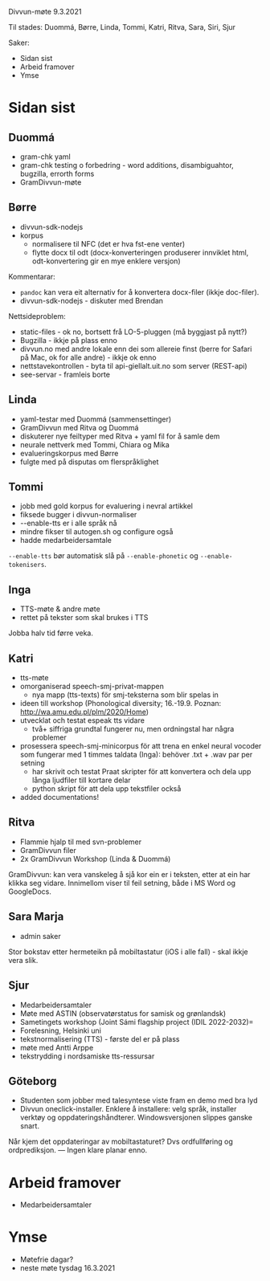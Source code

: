 Divvun-møte 9.3.2021

Til stades: Duommá, Børre, Linda, Tommi, Katri, Ritva, Sara, Siri, Sjur

Saker:
* Sidan sist
* Arbeid framover
* Ymse

#  Sidan sist

##  Duommá
* gram-chk yaml
* gram-chk testing o forbedring - word additions, disambiguahtor, bugzilla,
  errorth forms
* GramDivvun-møte

##  Børre
* divvun-sdk-nodejs
* korpus
    - normalisere til NFC (det er hva fst-ene venter)
    - flytte docx til odt (docx-konverteringen produserer innviklet html, odt-konvertering gir en mye enklere versjon)

Kommentarar:
* `pandoc` kan vera eit alternativ for å konvertera docx-filer (ikkje
  doc-filer).
* divvun-sdk-nodejs - diskuter med Brendan

Nettsideproblem:
* static-files - ok no, bortsett frå LO-5-pluggen (må byggjast på nytt?)
* Bugzilla - ikkje på plass enno
* divvun.no med andre lokale enn dei som allereie finst (berre for Safari på
  Mac, ok for alle andre) - ikkje ok enno
* nettstavekontrollen - byta til api-giellalt.uit.no som server (REST-api)
* see-servar - framleis borte

##  Linda
* yaml-testar med Duommá (sammensettinger)
* GramDivvun med Ritva og Duommá
* diskuterer nye feiltyper med Ritva + yaml fil for å samle dem
* neurale nettverk med Tommi, Chiara og Mika
* evalueringskorpus med Børre
* fulgte med på disputas om flerspråklighet

##  Tommi
* jobb med gold korpus for evaluering i nevral artikkel
* fiksede bugger i divvun-normaliser
* --enable-tts er i alle språk nå
* mindre fikser til autogen.sh og configure også
* hadde medarbeidersamtale

`--enable-tts` bør automatisk slå på `--enable-phonetic` og
`--enable-tokenisers`.

##  Inga
* TTS-møte & andre møte
* rettet på tekster som skal brukes i TTS

Jobba halv tid førre veka.

##  Katri
* tts-møte
* omorganiserad speech-smj-privat-mappen
    - nya mapp (tts-texts) för smj-teksterna som blir spelas in
* ideen till workshop (Phonological diversity; 16.-19.9. Poznan:
  http://wa.amu.edu.pl/plm/2020/Home)
* utvecklat och testat espeak tts vidare
    - två+ siffriga grundtal fungerer nu, men ordningstal har några problemer
* prosessera speech-smj-minicorpus för att trena en enkel neural vocoder som
  fungerar med 1 timmes taldata (Inga): behöver .txt + .wav par per setning
    - har skrivit och testat Praat skripter för att konvertera och dela upp
   långa ljudfiler till kortare delar
    - python skript för att dela upp tekstfiler också
* added documentations!

##  Ritva
* Flammie hjalp til med svn-problemer
* GramDivvun filer
* 2x GramDivvun Workshop (Linda & Duommá)

GramDivvun: kan vera vanskeleg å sjå kor ein er i teksten, etter at ein har
klikka seg vidare. Innimellom viser til feil setning, både i MS Word og
GoogleDocs.

##  Sara Marja
* admin saker

Stor bokstav etter hermeteikn på mobiltastatur (iOS i alle fall) - skal ikkje
vera slik.

##  Sjur
* Medarbeidersamtaler
* Møte med ASTIN (observatørstatus for samisk og grønlandsk)
* Sametingets workshop (Joint Sámi flagship project (IDIL 2022-2032)=
* Forelesning, Helsinki uni
* tekstnormalisering (TTS) - første del er på plass
* møte med Antti Arppe
* tekstrydding i nordsamiske tts-ressursar

##  Göteborg
* Studenten som jobber med talesyntese viste fram en demo med bra lyd
* Divvun oneclick-installer. Enklere å installere: velg språk, installer verktøy
  og oppdateringshåndterer. Windowsversjonen slippes ganske snart.

Når kjem det oppdateringar av mobiltastaturet? Dvs ordfullføring og
ordprediksjon. — Ingen klare planar enno.

#  Arbeid framover
* Medarbeidersamtaler

#  Ymse
* Møtefrie dagar?
* neste møte tysdag 16.3.2021
